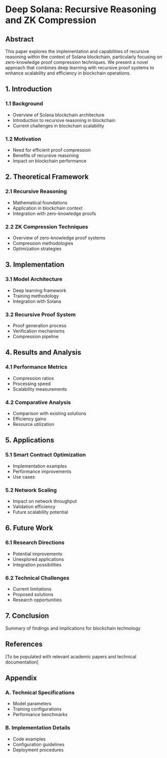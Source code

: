 # Deep Solana: Recursive Reasoning and ZK Compression

## Abstract
This paper explores the implementation and capabilities of recursive reasoning within the context of Solana blockchain, particularly focusing on zero-knowledge proof compression techniques. We present a novel approach that combines deep learning with recursive proof systems to enhance scalability and efficiency in blockchain operations.

## 1. Introduction
### 1.1 Background
- Overview of Solana blockchain architecture
- Introduction to recursive reasoning in blockchain
- Current challenges in blockchain scalability

### 1.2 Motivation
- Need for efficient proof compression
- Benefits of recursive reasoning
- Impact on blockchain performance

## 2. Theoretical Framework
### 2.1 Recursive Reasoning
- Mathematical foundations
- Application in blockchain context
- Integration with zero-knowledge proofs

### 2.2 ZK Compression Techniques
- Overview of zero-knowledge proof systems
- Compression methodologies
- Optimization strategies

## 3. Implementation
### 3.1 Model Architecture
- Deep learning framework
- Training methodology
- Integration with Solana

### 3.2 Recursive Proof System
- Proof generation process
- Verification mechanisms
- Compression pipeline

## 4. Results and Analysis
### 4.1 Performance Metrics
- Compression ratios
- Processing speed
- Scalability measurements

### 4.2 Comparative Analysis
- Comparison with existing solutions
- Efficiency gains
- Resource utilization

## 5. Applications
### 5.1 Smart Contract Optimization
- Implementation examples
- Performance improvements
- Use cases

### 5.2 Network Scaling
- Impact on network throughput
- Validation efficiency
- Future scalability potential

## 6. Future Work
### 6.1 Research Directions
- Potential improvements
- Unexplored applications
- Integration possibilities

### 6.2 Technical Challenges
- Current limitations
- Proposed solutions
- Research opportunities

## 7. Conclusion
Summary of findings and implications for blockchain technology

## References
[To be populated with relevant academic papers and technical documentation]

## Appendix
### A. Technical Specifications
- Model parameters
- Training configurations
- Performance benchmarks

### B. Implementation Details
- Code examples
- Configuration guidelines
- Deployment procedures
